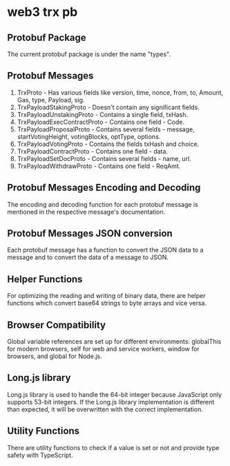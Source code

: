 # web3 trx pb

## Protobuf Package

The current protobuf package is under the name "types".

## Protobuf Messages

1. TrxProto - Has various fields like version, time, nonce, from, to, Amount, Gas, type, Payload, sig.
2. TrxPayloadStakingProto - Doesn't contain any significant fields.
3. TrxPayloadUnstakingProto - Contains a single field, txHash.
4. TrxPayloadExecContractProto - Contains one field - Code.
5. TrxPayloadProposalProto - Contains several fields - message, startVotingHeight, votingBlocks, optType, options.
6. TrxPayloadVotingProto - Contains the fields txHash and choice.
7. TrxPayloadContractProto - Contains one field - data.
8. TrxPayloadSetDocProto - Contains several fields - name, url.
9. TrxPayloadWithdrawProto - Contains one field - ReqAmt.

## Protobuf Messages Encoding and Decoding

The encoding and decoding function for each protobuf message is mentioned in the respective message's documentation. 

## Protobuf Messages JSON conversion

Each protobuf message has a function to convert the JSON data to a message and to convert the data of a message to JSON.

## Helper Functions

For optimizing the reading and writing of binary data, there are helper functions which convert base64 strings to byte arrays and vice versa.

## Browser Compatibility

Global variable references are set up for different environments: globalThis for modern browsers, self for web and service workers, window for browsers, and global for Node.js.

## Long.js library 

Long.js library is used to handle the 64-bit integer because JavaScript only supports 53-bit integers. If the Long.js library implementation is different than expected, it will be overwritten with the correct implementation.

## Utility Functions

There are utility functions to check if a value is set or not and provide type safety with TypeScript.